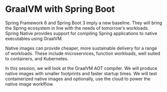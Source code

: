 # GraalVM with Spring Boot

Spring Framework 6 and Spring Boot 3 imply a new baseline. They will bring the Spring ecosystem in line with the needs of tomorrow's workloads. Spring Native provides support for compiling Spring applications to native executables using GraalVM.  

Native images can provide cheaper, more sustainable delivery for a range of workloads. These include microservices, function workloads, well suited to containers, and Kubernetes.

In this session, we will look at the GraalVM AOT compiler.
We will produce native images with smaller footprints and faster startup times.
We will test containerized native images and optionally, use the cloud to power the native image worklflow.
